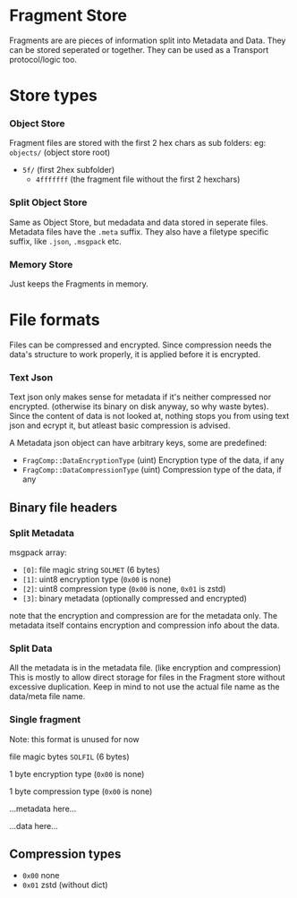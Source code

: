 # Fragment Store

Fragments are are pieces of information split into Metadata and Data.
They can be stored seperated or together.
They can be used as a Transport protocol/logic too.

# Store types

### Object Store

Fragment files are stored with the first 2 hex chars as sub folders:
eg:
`objects/` (object store root)
  - `5f/` (first 2hex subfolder)
    - `4fffffff` (the fragment file without the first 2 hexchars)

### Split Object Store

Same as Object Store, but medadata and data stored in seperate files.
Metadata files have the `.meta` suffix. They also have a filetype specific suffix, like `.json`, `.msgpack` etc.

### Memory Store

Just keeps the Fragments in memory.

# File formats

Files can be compressed and encrypted. Since compression needs the data's structure to work properly, it is applied before it is encrypted.

### Text Json

Text json only makes sense for metadata if it's neither compressed nor encrypted. (otherwise its binary on disk anyway, so why waste bytes).
Since the content of data is not looked at, nothing stops you from using text json and ecrypt it, but atleast basic compression is advised.

A Metadata json object can have arbitrary keys, some are predefined:
- `FragComp::DataEncryptionType` (uint) Encryption type of the data, if any
- `FragComp::DataCompressionType` (uint) Compression type of the data, if any

## Binary file headers

### Split Metadata

msgpack array:

- `[0]`: file magic string `SOLMET` (6 bytes)
- `[1]`: uint8 encryption type (`0x00` is none)
- `[2]`: uint8 compression type (`0x00` is none, `0x01` is zstd)
- `[3]`: binary metadata (optionally compressed and encrypted)

note that the encryption and compression are for the metadata only.
The metadata itself contains encryption and compression info about the data.

### Split Data

All the metadata is in the metadata file. (like encryption and compression)
This is mostly to allow direct storage for files in the Fragment store without excessive duplication.
Keep in mind to not use the actual file name as the data/meta file name.

### Single fragment

Note: this format is unused for now

file magic bytes `SOLFIL` (6 bytes)

1 byte encryption type (`0x00` is none)

1 byte compression type (`0x00` is none)

...metadata here...

...data here...

## Compression types

- `0x00` none
- `0x01` zstd (without dict)
